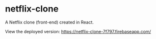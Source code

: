 # netflix-clone

A Netflix clone (front-end) created in React.

View the deployed version:
https://netflix-clone-7f797.firebaseapp.com/
